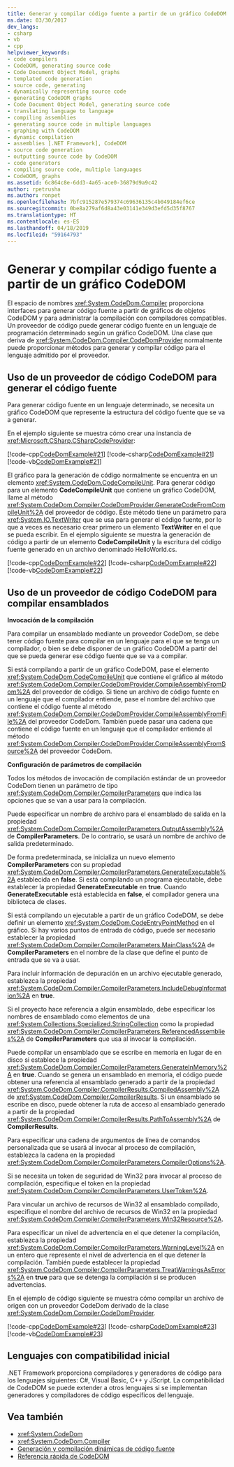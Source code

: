 ```yaml
---
title: Generar y compilar código fuente a partir de un gráfico CodeDOM
ms.date: 03/30/2017
dev_langs:
- csharp
- vb
- cpp
helpviewer_keywords:
- code compilers
- CodeDOM, generating source code
- Code Document Object Model, graphs
- templated code generation
- source code, generating
- dynamically representing source code
- generating CodeDOM graphs
- Code Document Object Model, generating source code
- translating language to language
- compiling assemblies
- generating source code in multiple languages
- graphing with CodeDOM
- dynamic compilation
- assemblies [.NET Framework], CodeDOM
- source code generation
- outputting source code by CodeDOM
- code generators
- compiling source code, multiple languages
- CodeDOM, graphs
ms.assetid: 6c864c8e-6dd3-4a65-ace0-36879d9a9c42
author: rpetrusha
ms.author: ronpet
ms.openlocfilehash: 7bfc915287e579374c69636135c4b049184ef6ce
ms.sourcegitcommit: 0be8a279af6d8a43e03141e349d3efd5d35f8767
ms.translationtype: HT
ms.contentlocale: es-ES
ms.lasthandoff: 04/18/2019
ms.locfileid: "59164793"
---
```

# <a name="generating-and-compiling-source-code-from-a-codedom-graph"></a>Generar y compilar código fuente a partir de un gráfico CodeDOM
El espacio de nombres <xref:System.CodeDom.Compiler> proporciona interfaces para generar código fuente a partir de gráficos de objetos CodeDOM y para administrar la compilación con compiladores compatibles. Un proveedor de código puede generar código fuente en un lenguaje de programación determinado según un gráfico CodeDOM. Una clase que deriva de <xref:System.CodeDom.Compiler.CodeDomProvider> normalmente puede proporcionar métodos para generar y compilar código para el lenguaje admitido por el proveedor.  
  
## <a name="using-a-codedom-code-provider-to-generate-source-code"></a>Uso de un proveedor de código CodeDOM para generar el código fuente  
 Para generar código fuente en un lenguaje determinado, se necesita un gráfico CodeDOM que represente la estructura del código fuente que se va a generar.  
  
 En el ejemplo siguiente se muestra cómo crear una instancia de <xref:Microsoft.CSharp.CSharpCodeProvider>:  
  
 [!code-cpp[CodeDomExample#21](../../../samples/snippets/cpp/VS_Snippets_CLR/CodeDomExample/CPP/source3.cpp#21)]
 [!code-csharp[CodeDomExample#21](../../../samples/snippets/csharp/VS_Snippets_CLR/CodeDomExample/CS/source3.cs#21)]
 [!code-vb[CodeDomExample#21](../../../samples/snippets/visualbasic/VS_Snippets_CLR/CodeDomExample/VB/source3.vb#21)]  
  
 El gráfico para la generación de código normalmente se encuentra en un elemento <xref:System.CodeDom.CodeCompileUnit>. Para generar código para un elemento **CodeCompileUnit** que contiene un gráfico CodeDOM, llame al método <xref:System.CodeDom.Compiler.CodeDomProvider.GenerateCodeFromCompileUnit%2A> del proveedor de código. Este método tiene un parámetro para <xref:System.IO.TextWriter> que se usa para generar el código fuente, por lo que a veces es necesario crear primero un elemento **TextWriter** en el que se pueda escribir. En el ejemplo siguiente se muestra la generación de código a partir de un elemento **CodeCompileUnit** y la escritura del código fuente generado en un archivo denominado HelloWorld.cs.  
  
 [!code-cpp[CodeDomExample#22](../../../samples/snippets/cpp/VS_Snippets_CLR/CodeDomExample/CPP/source3.cpp#22)]
 [!code-csharp[CodeDomExample#22](../../../samples/snippets/csharp/VS_Snippets_CLR/CodeDomExample/CS/source3.cs#22)]
 [!code-vb[CodeDomExample#22](../../../samples/snippets/visualbasic/VS_Snippets_CLR/CodeDomExample/VB/source3.vb#22)]  
  
## <a name="using-a-codedom-code-provider-to-compile-assemblies"></a>Uso de un proveedor de código CodeDOM para compilar ensamblados  
 **Invocación de la compilación**  
  
 Para compilar un ensamblado mediante un proveedor CodeDom, se debe tener código fuente para compilar en un lenguaje para el que se tenga un compilador, o bien se debe disponer de un gráfico CodeDOM a partir del que se pueda generar ese código fuente que se va a compilar.  
  
 Si está compilando a partir de un gráfico CodeDOM, pase el elemento <xref:System.CodeDom.CodeCompileUnit> que contiene el gráfico al método <xref:System.CodeDom.Compiler.CodeDomProvider.CompileAssemblyFromDom%2A> del proveedor de código. Si tiene un archivo de código fuente en un lenguaje que el compilador entiende, pase el nombre del archivo que contiene el código fuente al método <xref:System.CodeDom.Compiler.CodeDomProvider.CompileAssemblyFromFile%2A> del proveedor CodeDom. También puede pasar una cadena que contiene el código fuente en un lenguaje que el compilador entiende al método <xref:System.CodeDom.Compiler.CodeDomProvider.CompileAssemblyFromSource%2A> del proveedor CodeDom.  
  
 **Configuración de parámetros de compilación**  
  
 Todos los métodos de invocación de compilación estándar de un proveedor CodeDom tienen un parámetro de tipo <xref:System.CodeDom.Compiler.CompilerParameters> que indica las opciones que se van a usar para la compilación.  
  
 Puede especificar un nombre de archivo para el ensamblado de salida en la propiedad <xref:System.CodeDom.Compiler.CompilerParameters.OutputAssembly%2A> de **CompilerParameters**. De lo contrario, se usará un nombre de archivo de salida predeterminado.  
  
 De forma predeterminada, se inicializa un nuevo elemento **CompilerParameters** con su propiedad <xref:System.CodeDom.Compiler.CompilerParameters.GenerateExecutable%2A> establecida en **false**. Si está compilando un programa ejecutable, debe establecer la propiedad **GenerateExecutable** en **true**. Cuando **GenerateExecutable** está establecida en **false**, el compilador genera una biblioteca de clases.  
  
 Si está compilando un ejecutable a partir de un gráfico CodeDOM, se debe definir un elemento <xref:System.CodeDom.CodeEntryPointMethod> en el gráfico. Si hay varios puntos de entrada de código, puede ser necesario establecer la propiedad <xref:System.CodeDom.Compiler.CompilerParameters.MainClass%2A> de **CompilerParameters** en el nombre de la clase que define el punto de entrada que se va a usar.  
  
 Para incluir información de depuración en un archivo ejecutable generado, establezca la propiedad <xref:System.CodeDom.Compiler.CompilerParameters.IncludeDebugInformation%2A> en **true**.  
  
 Si el proyecto hace referencia a algún ensamblado, debe especificar los nombres de ensamblado como elementos de una <xref:System.Collections.Specialized.StringCollection> como la propiedad <xref:System.CodeDom.Compiler.CompilerParameters.ReferencedAssemblies%2A> de **CompilerParameters** que usa al invocar la compilación.  
  
 Puede compilar un ensamblado que se escribe en memoria en lugar de en disco si establece la propiedad <xref:System.CodeDom.Compiler.CompilerParameters.GenerateInMemory%2A> en **true**. Cuando se genera un ensamblado en memoria, el código puede obtener una referencia al ensamblado generado a partir de la propiedad <xref:System.CodeDom.Compiler.CompilerResults.CompiledAssembly%2A> de <xref:System.CodeDom.Compiler.CompilerResults>. Si un ensamblado se escribe en disco, puede obtener la ruta de acceso al ensamblado generado a partir de la propiedad <xref:System.CodeDom.Compiler.CompilerResults.PathToAssembly%2A> de **CompilerResults**.  
  
 Para especificar una cadena de argumentos de línea de comandos personalizada que se usará al invocar al proceso de compilación, establezca la cadena en la propiedad <xref:System.CodeDom.Compiler.CompilerParameters.CompilerOptions%2A>.  
  
 Si se necesita un token de seguridad de Win32 para invocar al proceso de compilación, especifique el token en la propiedad <xref:System.CodeDom.Compiler.CompilerParameters.UserToken%2A>.  
  
 Para vincular un archivo de recursos de Win32 al ensamblado compilado, especifique el nombre del archivo de recursos de Win32 en la propiedad <xref:System.CodeDom.Compiler.CompilerParameters.Win32Resource%2A>.  
  
 Para especificar un nivel de advertencia en el que detener la compilación, establezca la propiedad <xref:System.CodeDom.Compiler.CompilerParameters.WarningLevel%2A> en un entero que represente el nivel de advertencia en el que detener la compilación. También puede establecer la propiedad <xref:System.CodeDom.Compiler.CompilerParameters.TreatWarningsAsErrors%2A> en **true** para que se detenga la compilación si se producen advertencias.  
  
 En el ejemplo de código siguiente se muestra cómo compilar un archivo de origen con un proveedor CodeDom derivado de la clase <xref:System.CodeDom.Compiler.CodeDomProvider>.  
  
 [!code-cpp[CodeDomExample#23](../../../samples/snippets/cpp/VS_Snippets_CLR/CodeDomExample/CPP/source3.cpp#23)]
 [!code-csharp[CodeDomExample#23](../../../samples/snippets/csharp/VS_Snippets_CLR/CodeDomExample/CS/source3.cs#23)]
 [!code-vb[CodeDomExample#23](../../../samples/snippets/visualbasic/VS_Snippets_CLR/CodeDomExample/VB/source3.vb#23)]  
  
## <a name="languages-with-initial-support"></a>Lenguajes con compatibilidad inicial  
 .NET Framework proporciona compiladores y generadores de código para los lenguajes siguientes: C#, Visual Basic, C++ y JScript. La compatibilidad de CodeDOM se puede extender a otros lenguajes si se implementan generadores y compiladores de código específicos del lenguaje.  
  
## <a name="see-also"></a>Vea también

- <xref:System.CodeDom>
- <xref:System.CodeDom.Compiler>
- [Generación y compilación dinámicas de código fuente](../../../docs/framework/reflection-and-codedom/dynamic-source-code-generation-and-compilation.md)
- [Referencia rápida de CodeDOM](https://docs.microsoft.com/previous-versions/dotnet/netframework-4.0/f1dfsbhc(v=vs.100))

